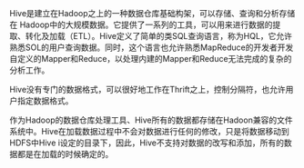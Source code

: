 ​		Hive是建立在Hadoop之上的一种数据仓库基础构架，可以存储、查询和分析存储在 Hadoop中的大规模数据。它提供了一系列的工具，可以用来进行数据的提取、转化及加载（ETL）。Hive定义了简单的类SQL查询语言，称为HQL，它允许熟悉SOL的用户查询数据。同时，这个语言也允许熟悉MapReduce的开发者开发自定义的Mapper和Reduce，以处理内建的Mapper和Reduce无法完成的复杂的分析工作。

​		Hive没有专门的数据格式，可以很好地工作在Thrift之上，控制分隔符，也允许用户指定数据格式。

​		作为Hadoop的数据仓库处理工具、Hive所有的数据都存储在Hadoon兼容的文件系统中。Hive在加载数据过程中不会对数据进行任何的修改，只是将数据移动到HDFS中Hive i设定的目录下，因此，Hive不支持对数据的改写和添加，所有的数据都是在加载的时候确定的。

